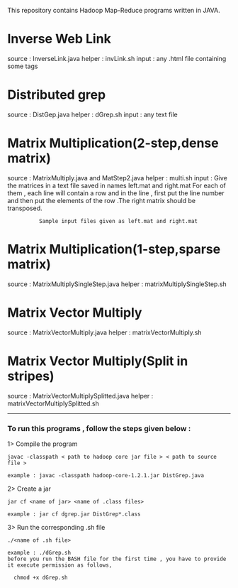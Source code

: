 This repository contains Hadoop Map-Reduce programs written in JAVA.

<h1>Inverse Web Link</h1>
    source  : InverseLink.java
    helper  : invLink.sh   
    input   : any .html file containing some <a href="..."></a> tags
<h1>Distributed grep</h1>
    source  : DistGep.java
    helper  : dGrep.sh
    input   : any text file
<h1>Matrix Multiplication(2-step,dense matrix)</h1>
    source  : MatrixMultiply.java  and MatStep2.java
    helper  : multi.sh
    input   : Give the matrices in a text file saved in names left.mat and right.mat
              For each of them , each line will contain a row and in the line , first put the line number
              and then put the elements of the row .The right matrix should be transposed.
              
              Sample input files given as left.mat and right.mat
<h1>Matrix Multiplication(1-step,sparse matrix)</h1>
    source  : MatrixMultiplySingleStep.java
    helper  : matrixMultiplySingleStep.sh
<h1>Matrix Vector Multiply</h1>
    source  : MatrixVectorMultiply.java
    helper  : matrixVectorMultiply.sh
<h1>Matrix Vector Multiply(Split in stripes)</h1>
    source  : MatrixVectorMultiplySplitted.java
    helper  : matrixVectorMultiplySplitted.sh

<hr><h3>To run this programs , follow the steps given below :</h3>

1> Compile the program

    javac -classpath < path to hadoop core jar file > < path to source file >
    
    example : javac -classpath hadoop-core-1.2.1.jar DistGrep.java 
    
2> Create a jar

    jar cf <name of jar> <name of .class files>
    
    example : jar cf dgrep.jar DistGrep*.class
    
3> Run the corresponding .sh file

    ./<name of .sh file>
    
    example : ./dGrep.sh
    before you run the BASH file for the first time , you have to provide it execute permission as follows,
      
      chmod +x dGrep.sh

